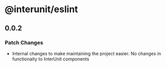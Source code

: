 # @interunit/eslint

## 0.0.2

### Patch Changes

- Internal changes to make maintaining the project easier. No changes in functionaity to InterUnit components
